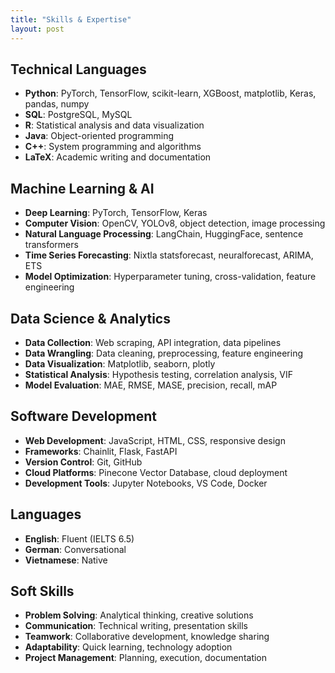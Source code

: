 ```yaml
---
title: "Skills & Expertise"
layout: post
---
```


## Technical Languages
- **Python**: PyTorch, TensorFlow, scikit-learn, XGBoost, matplotlib, Keras, pandas, numpy
- **SQL**: PostgreSQL, MySQL
- **R**: Statistical analysis and data visualization
- **Java**: Object-oriented programming
- **C++**: System programming and algorithms
- **LaTeX**: Academic writing and documentation

## Machine Learning & AI
- **Deep Learning**: PyTorch, TensorFlow, Keras
- **Computer Vision**: OpenCV, YOLOv8, object detection, image processing
- **Natural Language Processing**: LangChain, HuggingFace, sentence transformers
- **Time Series Forecasting**: Nixtla statsforecast, neuralforecast, ARIMA, ETS
- **Model Optimization**: Hyperparameter tuning, cross-validation, feature engineering

## Data Science & Analytics
- **Data Collection**: Web scraping, API integration, data pipelines
- **Data Wrangling**: Data cleaning, preprocessing, feature engineering
- **Data Visualization**: Matplotlib, seaborn, plotly
- **Statistical Analysis**: Hypothesis testing, correlation analysis, VIF
- **Model Evaluation**: MAE, RMSE, MASE, precision, recall, mAP

## Software Development
- **Web Development**: JavaScript, HTML, CSS, responsive design
- **Frameworks**: Chainlit, Flask, FastAPI
- **Version Control**: Git, GitHub
- **Cloud Platforms**: Pinecone Vector Database, cloud deployment
- **Development Tools**: Jupyter Notebooks, VS Code, Docker

## Languages
- **English**: Fluent (IELTS 6.5)
- **German**: Conversational
- **Vietnamese**: Native

## Soft Skills
- **Problem Solving**: Analytical thinking, creative solutions
- **Communication**: Technical writing, presentation skills
- **Teamwork**: Collaborative development, knowledge sharing
- **Adaptability**: Quick learning, technology adoption
- **Project Management**: Planning, execution, documentation
